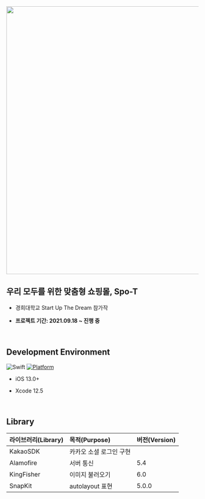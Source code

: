 <img width="700px" src="https://user-images.githubusercontent.com/69389288/133886302-f860014b-709c-4f1f-a1c3-ebe7ed159532.png">

## 우리 모두를 위한 맞춤형 쇼핑몰, Spo-T
* 경희대학교 Start Up The Dream 참가작
  
* <b> 프로젝트 기간: 2021.09.18 ~ 진행 중 </b>   
   
<br />

## Development Environment

![Swift](https://img.shields.io/badge/Swift-5.0-orange.svg) [![Platform](https://img.shields.io/cocoapods/p/LFAlertController.svg?style=flat)](http://creativecommons.org/licenses/by/4.0/)   

- iOS 13.0+

- Xcode 12.5

<br />

## Library
| 라이브러리(Library) | 목적(Purpose) | 버전(Version) |
|:---|:----------|----|
| KakaoSDK | 카카오 소셜 로그인 구현 |  |
| Alamofire | 서버 통신 | 5.4 |
| KingFisher | 이미지 불러오기 | 6.0 |
| SnapKit | autolayout 표현 | 5.0.0 |

<br><br>

